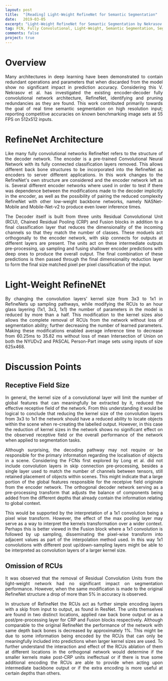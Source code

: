 ```yaml
---
layout: post
title:  "[Reading] Light-Weight RefineNet for Semantic Segmentation"
date:   2019-03-05
excerpt: "Light-Weight RefineNet for Semantic Segmentation by Nekrasov et al."
tag: FCN, Fully Convolutional, Light-Weight, Semantic Segmentation, Segmentation
comments: false
project: true
---
```



Overview
========
<p style='text-align: justify;'>
Many architectures in deep learning have been demonstrated to contain redundant operations and parameters that when discarded from the model show no significant impact in prediction accuracy. Considering this V. Nekrasov et al. has investigated the existing encoder-decoder fully convolutional network architecture, RefineNet, identifying and pruning redundancies as they are found. This work contributed primarily towards the goal of real time semantic segmentation on high resolution input; reporting competitive accuracies on known benchmarking image sets at 55 FPS on 512x512 inputs.
</p>

RefineNet Architecture
======================
<p style='text-align: justify;'>
Like many fully convolutional networks RefineNet refers to the structure of the decoder network. The encoder is a pre-trained Convolutional Neural Network with its fully connected classification layers removed. This allows different back bone structures to be incorporated into the RefineNet as encoders to server different applications. In this work changes to the RefineNet's own structure are considered and the encoder network left as is. Several different encoder networks where used in order to test if there was dependence between the modifications made to the decoder implicitly in the encoder, as well as the possibility of pairing the reduced complexity RefineNet with other low-weight backbone networks, namely NASNet-Mobile and Mobile-Net-v2 to produce even lower inference times.
</p>
<p style='text-align: justify;'>
The Decoder itself is built from three units Residual Convolutional Unit (RCU), Chained Residual Pooling (CRP) and Fusion blocks in addition to a final classification layer that reduces the dimensionality of the incoming channels so that they match the number of classes. These moduels act orthogonally to the encoder network, with skip connects for outputs at different layers are present. The units act on these intermediate outputs pre-processing, up sampling and fusing shallower encoder predictions with deep ones to produce the overall output. The final combination of these predictions is then passed through the final dimensionality reduction layer to form the final size matched pixel per pixel classification of the input.
</p>

Light-Weight RefineNEt
======================
<p style='text-align: justify;'>
By changing the convolution layers' kernel size from 3x3 to 1x1 in RefineNets up sampling pathways, while modifying the RCUs to an hour glass layering (1x1, 3x3, 1x1) the number of parameters in the model is reduced by more than a half.  This modification to the kernel sizes also allows the complete removal of RCUs from the network without loss of segmentation ability; further decreasing the number of learned parameters. Making these modifications enabled average inference time to decrease from 60.25ms to 35.82 ms without loss of mean Intersection of Union on both the NYUDv2 and PASCAL Person-Part image sets using inputs of size 625x468.
</p>

Discussion Points
==================

Receptive Field Size
--------------------
<p style='text-align: justify;'>
In general, the kernel size of a convolutional layer will limit the number of global features that can meaningfully be extracted by it, reduced the effective receptive field of the network. From this understanding it would be logical to conclude that reducing the kernel size of the convolution layers from 3x3 to 1x1 the network should have a reduced ability to locate objects within the scene when re-creating the labelled output. However, in this case the reduction of kernel sizes in the network shows no significant effect on the observed receptive field or the overall performance of the network when applied to segmentation tasks.
</p>
<p style='text-align: justify;'>
Although surprising, the decoding pathway may not require or be responsible for the primary information regarding the localisation of objects in a scene. Considering the FCNs first explored by Long et al. did not include convolution layers in skip connection pre-processing, besides a single layer used to match the number of channels between tensors, still retained placement of objects within scenes. This might indicate that a large portion of the global features responsible for the recetpive field originate from the encoder network. The orthogonal decoder network serving as a pre-processing transform that adjusts the balance of components being added from the different depths that already contain the information  relating to global context. 
</p>
<p style='text-align: justify;'>
This would be supported by the interpretation of a 1x1 convolution being a pixel wise transform. However, the effect of the max pooling layer may serve as a way to interpret the kernels transformation over a wider context. Perhaps this is better viewed in the Fusion block where a 1x1 convolution is followed by up sampling, disseminating the pixel-wise transform into adjacent values as part of the interpolation method used. In this way 1x1 convolutions with different post up/down-sampling layers might be able to be interpreted as convolution layers of a larger kernel size.  
</p>

Omission of RCUs
----------------
<p style='text-align: justify;'>
It was observed that the removal of Residual Convolution Units from the light-weight network had no significant impact on segmentation performance. However, when the same modification is made to the original RefineNet structure a drop of more than 5% in accuracy is observed.
</p>
<p style='text-align: justify;'>
In structure of RefineNet the RCUs act as further simple encoding layers with a skip from input to output, as found in ResNet. The units themselves are found in two distinct locations, applied raw back bone output or as a post/pre-processing layer for CRP and Fusion blocks respectively.
Although comparable to the original RefineNet the performance of the network with same depth back bones is decreased by approximately 1%. This might be due to some information being encoded by the RCUs that can only be meaningfully included into predictions when larger kernel sizes are used. To further understand the interaction and effect of the RCUs ablation of them at different locations in the orthogonal network would determine if the smaller kernels make post-CRP units ineffectual or if there is true some additional encoding the RCUs are able to provide when acting upon intermediate backbone output or if the extra encoding is more useful at certain depths than others.
</p>